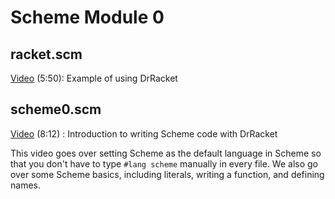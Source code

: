 # Scheme Module 0

## racket.scm

[Video](https://youtu.be/Ro1S8OGcaNI) (5:50): Example of using DrRacket

## scheme0.scm

[Video](https://youtu.be/r7gvwg8vQ88) (8:12) : Introduction to writing Scheme code with DrRacket

This video goes over setting Scheme as the default language in Scheme so that you don't have to type `#lang scheme` manually in every file.  We also go over some Scheme basics, including literals, writing a function, and defining names.
